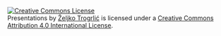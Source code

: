 <a rel="license" href="http://creativecommons.org/licenses/by/4.0/"><img alt="Creative Commons License" style="border-width:0" src="https://i.creativecommons.org/l/by/4.0/88x31.png" /></a><br /><span xmlns:dct="http://purl.org/dc/terms/" href="http://purl.org/dc/dcmitype/Text" property="dct:title" rel="dct:type">Presentations</span> by <a xmlns:cc="http://creativecommons.org/ns#" href="http://zeljko.link" property="cc:attributionName" rel="cc:attributionURL">Željko Trogrlić</a> is licensed under a <a rel="license" href="http://creativecommons.org/licenses/by/4.0/">Creative Commons Attribution 4.0 International License</a>.
